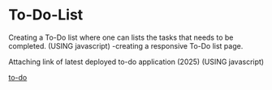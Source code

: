 # To-Do-List
Creating a To-Do list where one can lists the tasks that needs to be completed. (USING javascript)
-creating a responsive To-Do list page.

Attaching link of latest deployed to-do application (2025) (USING javascript)

[to-do](https://to-do2025.netlify.app/)
